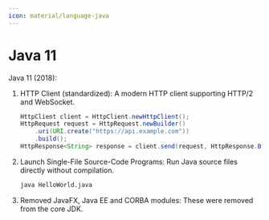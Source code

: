 ```yaml
---
icon: material/language-java
---
```

# Java 11

Java 11 (2018):

1. HTTP Client (standardized):
   A modern HTTP client supporting HTTP/2 and WebSocket.

   ```java
   HttpClient client = HttpClient.newHttpClient();
   HttpRequest request = HttpRequest.newBuilder()
       .uri(URI.create("https://api.example.com"))
       .build();
   HttpResponse<String> response = client.send(request, HttpResponse.BodyHandlers.ofString());
   ```

2. Launch Single-File Source-Code Programs:
   Run Java source files directly without compilation.

   ```bash
   java HelloWorld.java
   ```

3. Removed JavaFX, Java EE and CORBA modules:
   These were removed from the core JDK.


